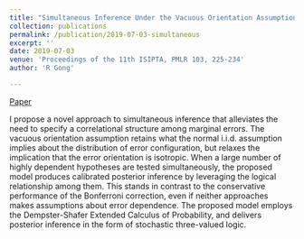 ```yaml
---
title: "Simultaneous Inference Under the Vacuous Orientation Assumption"
collection: publications
permalink: /publication/2019-07-03-simultaneous
excerpt: ''
date: 2019-07-03
venue: 'Proceedings of the 11th ISIPTA, PMLR 103, 225-234'
author: 'R Gong'

---
```



[Paper](http://proceedings.mlr.press/v103/gong19a.html)

I propose a novel approach to simultaneous inference that alleviates the need to specify a correlational structure among marginal errors. The vacuous orientation assumption retains what the normal i.i.d. assumption implies about the distribution of error configuration, but relaxes the implication that the error orientation is isotropic. When a large number of highly dependent hypotheses are tested simultaneously, the proposed model produces calibrated posterior inference by leveraging the logical relationship among them. This stands in contrast to the conservative performance of the Bonferroni correction, even if neither approaches makes assumptions about error dependence. The proposed model employs the Dempster-Shafer Extended Calculus of Probability, and delivers posterior inference in the form of stochastic three-valued logic.

